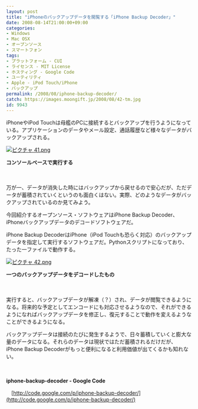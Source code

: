 ```yaml
---
layout: post
title: "iPhoneのバックアップデータを閲覧する「iPhone Backup Decoder」"
date: 2008-08-14T21:00:00+09:00
categories:
- Windows
- Mac OSX
- オープンソース
- スマートフォン
tags: 
- プラットフォーム - CUI
- ライセンス - MIT License
- ホスティング - Google Code
- ユーティリティ
- Apple - iPod Touch/iPhone
- バックアップ
permalink: /2008/08/iphone-backup-decoder/
catch: https://images.moongift.jp/2008/08/42-tm.jpg
id: 9943
---
```

iPhoneやiPod Touchは母艦のPCに接続するとバックアップを行うようになっている。アプリケーションのデータやメール設定、通話履歴など様々なデータがバックアップされる。

  

[![ピクチャ 41.png](https://images.moongift.jp/2008/08/41-tm.jpg)](https://images.moongift.jp/2008/08/41.jpg)  
  
**コンソールベースで実行する**

  

　

  

万が一、データが消失した時にはバックアップから戻せるので安心だが、ただデータが蓄積されていくというのも面白くはない。実際、どのようなデータがバックアップされているのか見てみよう。

  

今回紹介するオープンソース・ソフトウェアはiPhone Backup Decoder、iPhoneバックアップデータのデコードソフトウェアだ。

  
  
<!--more-->  

iPhone Backup DecoderはiPhone（iPod Touchも恐らく対応）のバックアップデータを指定して実行するソフトウェアだ。Pythonスクリプトになっており、たった一ファイルで動作する。

  

[![ピクチャ 42.png](https://images.moongift.jp/2008/08/42-tm.jpg)](https://images.moongift.jp/2008/08/42.jpg)  
  
**一つのバックアップデータをデコードしたもの**

  

　

  

実行すると、バックアップデータが解凍（？）され、データが閲覧できるようになる。将来的な予定としてエンコードにも対応させるようなので、それができるようになればバックアップデータを修正し、復元することで動作を変えるようなことができるようになる。

  

バックアップデータは接続のたびに発生するようで、日々蓄積していくと膨大な量のデータになる。それらのデータは現状ではただ蓄積されるだけだが、iPhone Backup Decoderがもっと便利になると利用価値が出てくるかも知れない。

  

　

  

**iphone-backup-decoder - Google Code**  
  
　[http://code.google.com/p/iphone-backup-decoder/](http://code.google.com/p/iphone-backup-decoder/)

  
